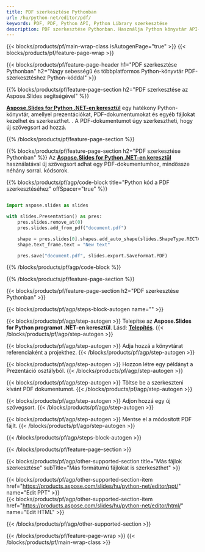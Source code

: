 ```yaml
---
title: PDF szerkesztése Pythonban
url: /hu/python-net/editor/pdf/
keywords: PDF, PDF, Python API, Python Library szerkesztése
description: PDF szerkesztése Pythonban. Használja Python könyvtár API-t a PDF-dokumentum szerkesztéséhez
---
```


{{< blocks/products/pf/main-wrap-class isAutogenPage="true" >}}
{{< blocks/products/pf/feature-page-wrap >}}

{{< blocks/products/pf/feature-page-header h1="PDF szerkesztése Pythonban" h2="Nagy sebességű és többplatformos Python-könyvtár PDF-szerkesztéshez Python-kóddal" >}}

{{% blocks/products/pf/feature-page-section h2="PDF szerkesztése az Aspose.Slides segítségével" %}}

[**Aspose.Slides for Python .NET-en keresztül**](https://products.aspose.com/slides/hu/python-net/) egy hatékony Python-könyvtár, amellyel prezentációkat, PDF-dokumentumokat és egyéb fájlokat kezelhet és szerkeszthet. . A PDF-dokumentumot úgy szerkesztheti, hogy új szövegsort ad hozzá. 

{{% /blocks/products/pf/feature-page-section %}}




{{% blocks/products/pf/feature-page-section  h2="PDF szerkesztése Pythonban" %}}
Az [**Aspose.Slides for Python .NET-en keresztül**](https://products.aspose.com/slides/hu/python-net/) használatával új szövegsort adhat egy PDF-dokumentumhoz, mindössze néhány sorral. kódsorok.

{{% blocks/products/pf/agp/code-block title="Python kód a PDF szerkesztéséhez" offSpacer="true" %}}
```python

import aspose.slides as slides

with slides.Presentation() as pres:
    pres.slides.remove_at(0)
    pres.slides.add_from_pdf("document.pdf")

    shape = pres.slides[0].shapes.add_auto_shape(slides.ShapeType.RECTANGLE, 10, 10, 100, 50)
    shape.text_frame.text = "New text"

    pres.save("document.pdf", slides.export.SaveFormat.PDF)
```
{{% /blocks/products/pf/agp/code-block %}}

{{% /blocks/products/pf/feature-page-section %}}




{{< blocks/products/pf/feature-page-section  h2="PDF szerkesztése Pythonban" >}}


{{< blocks/products/pf/agp/steps-block-autogen name="" >}}


{{< blocks/products/pf/agp/step-autogen >}}
Telepítse az **Aspose.Slides for Python programot .NET-en keresztül**. Lásd: [**Telepítés**](https://docs.aspose.com/slides/python-net/installation/).
{{< /blocks/products/pf/agp/step-autogen >}}

{{< blocks/products/pf/agp/step-autogen >}}
Adja hozzá a könyvtárat referenciaként a projekthez.
{{< /blocks/products/pf/agp/step-autogen >}}

{{< blocks/products/pf/agp/step-autogen >}}
Hozzon létre egy példányt a Prezentáció osztályból.
{{< /blocks/products/pf/agp/step-autogen >}}

{{< blocks/products/pf/agp/step-autogen >}}
Töltse be a szerkeszteni kívánt PDF dokumentumot.
{{< /blocks/products/pf/agp/step-autogen >}}

{{< blocks/products/pf/agp/step-autogen >}}
Adjon hozzá egy új szövegsort.
{{< /blocks/products/pf/agp/step-autogen >}}

{{< blocks/products/pf/agp/step-autogen >}}
Mentse el a módosított PDF fájlt.
{{< /blocks/products/pf/agp/step-autogen >}}


{{< /blocks/products/pf/agp/steps-block-autogen >}}


{{< /blocks/products/pf/feature-page-section >}}




{{< blocks/products/pf/agp/other-supported-section title="Más fájlok szerkesztése" subTitle="Más formátumú fájlokat is szerkeszthet" >}}

{{< blocks/products/pf/agp/other-supported-section-item href="https://products.aspose.com/slides/hu/python-net/editor/ppt/" name="Edit PPT" >}}    
{{< blocks/products/pf/agp/other-supported-section-item href="https://products.aspose.com/slides/hu/python-net/editor/html/" name="Edit HTML" >}}  



{{< /blocks/products/pf/agp/other-supported-section >}}

{{< /blocks/products/pf/feature-page-wrap >}}
{{< /blocks/products/pf/main-wrap-class >}}